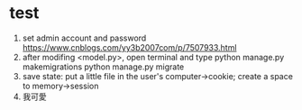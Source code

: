 # test

1. set admin account and password
	https://www.cnblogs.com/yy3b2007com/p/7507933.html
2. after modifing <model.py>, open terminal and type
	python manage.py makemigrations
	python manage.py migrate
3. save state: 
	put a little file in the user's computer->cookie;
	create a space to memory->session 
4. 我可愛
